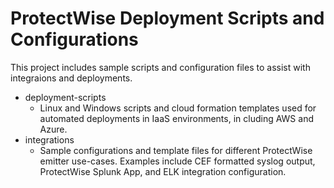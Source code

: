 # ProtectWise Deployment Scripts and Configurations

This project includes sample scripts and configuration files to assist with integraions and deployments.

- deployment-scripts
    - Linux and Windows scripts and cloud formation templates used for automated deployments in IaaS environments, in cluding AWS and Azure.
- integrations
    - Sample configurations and template files for different ProtectWise emitter use-cases.  Examples include CEF formatted syslog output, ProtectWise Splunk App, and ELK integration configuration.
